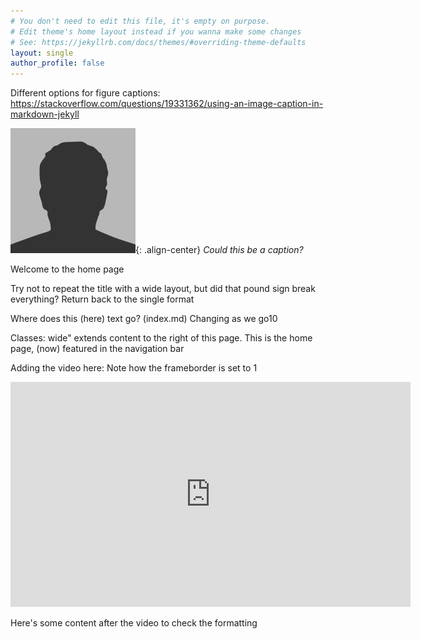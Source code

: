 ```yaml
---
# You don't need to edit this file, it's empty on purpose.
# Edit theme's home layout instead if you wanna make some changes
# See: https://jekyllrb.com/docs/themes/#overriding-theme-defaults
layout: single
author_profile: false
---
```


Different options for figure captions: https://stackoverflow.com/questions/19331362/using-an-image-caption-in-markdown-jekyll

![image-center](assets/images/bio-photo.jpg){: .align-center}
*Could this be a caption?*

Welcome to the home page

Try not to repeat the title with a wide layout, but did that pound sign break everything? Return back to the single format

Where does this (here) text go? (index.md) Changing as we go10

Classes: wide" extends content to the right of this page. This is the home page, (now) featured in the navigation bar

Adding the video here: 
Note how the frameborder is set to 1

<iframe width="640" height="360" src="https://www.youtube-nocookie.com/embed/l2Of1-d5E5o?start=210" frameborder="0" margin-height="500" allowfullscreen></iframe>


Here's some content after the video to check the formatting
